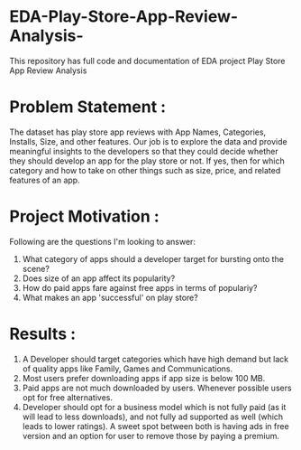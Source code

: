 # EDA-Play-Store-App-Review-Analysis-
This repository has full code and documentation of EDA project Play Store App Review Analysis 
# Problem Statement :
The dataset has play store app reviews with App Names, Categories, Installs, Size, and other features. Our job is to explore the data and provide meaningful insights to the developers so that they could decide whether they should develop an app for the play store or not. If yes, then for which category and how to take on other things such as size, price, and related features of an app.
# Project Motivation :
Following are the questions I'm looking to answer:

1. What category of apps should a developer target for bursting onto the scene?
2. Does size of an app affect its popularity?
3. How do paid apps fare against free apps in terms of populariy?
4. What makes an app 'successful' on play store?

# Results :
1. A Developer should target categories which have high demand but lack of quality apps like Family, Games and Communications.
2. Most users prefer downloading apps if app size is below 100 MB.
3. Paid apps are not much downloaded by users. Whenever possible users opt for free alternatives.
4. Developer should opt for a business model which is not fully paid (as it will lead to less downloads), and not fully ad supported as well (which leads to lower ratings). A sweet spot between both is having ads in free version and an option for user to remove those by paying a premium.


